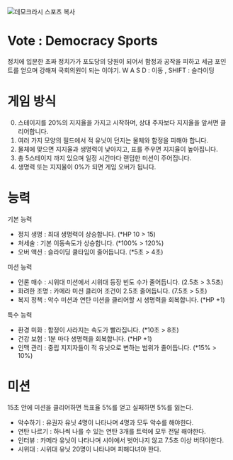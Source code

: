 ![데모크라시 스포츠 복사](https://user-images.githubusercontent.com/37542417/206666497-0033e2b0-c62b-435c-81bd-5e227c780eb1.png)

# Vote : Democracy Sports
정치에 입문한 초짜 정치가가 포도당의 당원이 되어서 함정과 공작을 피하고 세금 포인트를 얻으며 강해져 국회의원이 되는 이야기.
W A S D : 이동 , SHIFT : 슬라이딩


# 게임 방식
0. 스테이지를 20%의 지지율을 가지고 시작하며, 상대 주자보다 지지율을 앞서면 클리어합니다.
1. 여러 가지 모양의 필드에서 적 유닛이 던지는 물체와 함정을 피해야 합니다.
2. 물체에 맞으면 지지율과 생명력이 낮아지고, 표를 주우면 지지율이 높아집니다.
3. 총 5스테이지 까지 있으며 일정 시간마다 랜덤한 미션이 주어집니다.
4. 생명력 또는 지지율이 0%가 되면 게임 오버가 됩니다.

# 능력
기본 능력
- 정치 생명 : 최대 생명력이 상승합니다. (*HP 10 > 15)
- 처세술 : 기본 이동속도가 상승합니다. (*100% > 120%)
- 오버 액션 : 슬라이딩 쿨타임이 줄어듭니다. (*5초 > 4초)

미션 능력
- 언론 매수 : 시위대 미션에서 시위대 등장 빈도 수가 줄어듭니다. (2.5초 > 3.5초)
- 화려한 조명 : 카메라 미션 클리어 조건이 2.5초 줄어듭니다. (7.5초 > 5초)
- 복지 정책 : 악수 미션과 연탄 미션을 클리어할 시 생명력을 회복합니다. (*HP +1) 

특수 능력
- 환경 미화 : 함정이 사라지는 속도가 빨라집니다. (*10초 > 8초)
- 건강 보험 : 1분 마다 생명력을 회복합니다. (*HP +1)
- 인맥 관리 : 중립 지지자들이 적 유닛으로 변하는 범위가 줄어듭니다. (*15% > 10%)

# 미션 
15초 안에 미션을 클리어하면 득표율 5%를 얻고 실패하면 5%를 잃는다.


- 악수하기 : 유권자 유닛 4명이 나타나며 4명과 모두 악수를 해야한다.
- 연탄 나르기 : 하나씩 나를 수 있는 연탄 3개를 트럭에 모두 전달 해야한다.
- 인터뷰 : 카메라 유닛이 나타나며 시야에서 벗어나지 않고 7.5초 이상 버텨야한다.
- 시위대 : 시위대 유닛 20명이 나타나며 피해다녀야 한다.
